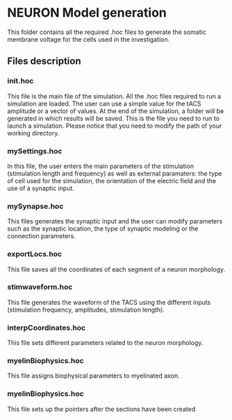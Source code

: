 
# NEURON Model generation

This folder contains all the required .hoc files to generate the somatic membrane voltage for the cells used in the investigation.

## Files description

### init.hoc

This file is the main file of the simulation. All the .hoc files required to run a simulation are loaded. The user can use a simple value for the tACS amplitude or a vector of values. At the end of the simulation, a folder will be generated in which results will be saved. This is the file you need to run to launch a simulation.
Please notice that you need to modify the path of your working directory.

### mySettings.hoc

In this file, the user enters the main parameters of the stimulation (stimulation length and frequency) as well as external paramaters: the type of cell used for the simulation, the orientation of the electric field and the use of a synaptic input.

### mySynapse.hoc

This files generates the synaptic input and the user can modify parameters such as the synaptic location, the type of synaptic modeling or the connection parameters.

### exportLocs.hoc

This file saves all the coordinates of each segment of a neuron morphology.

### stimwaveform.hoc
This file generates the waveform of the TACS using the different inputs (stimulation frequency, amplitudes, stimulation length).

### interpCoordinates.hoc
This file sets different parameters related to the neuron morphology.

### myelinBiophysics.hoc

This file assigns biophysical parameters to myelinated axon.

### myelinBiophysics.hoc

This file sets up the pointers after the sections have been created



